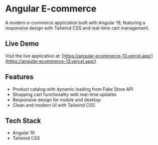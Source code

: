 # Angular E-commerce

A modern e-commerce application built with Angular 19, featuring a responsive design with Tailwind CSS and real-time cart management.

## Live Demo

Visit the live application at: [https://angular-ecommerce-13.vercel.app/](https://angular-ecommerce-13.vercel.app/)

## Features

- Product catalog with dynamic loading from Fake Store API
- Shopping cart functionality with real-time updates
- Responsive design for mobile and desktop
- Clean and modern UI with Tailwind CSS

## Tech Stack
 - Angular 19
 - Tailwind CSS
 
